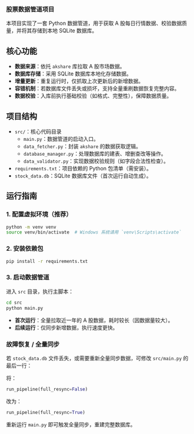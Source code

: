 ### 股票数据管道项目  

本项目实现了一套 Python 数据管道，用于获取 A 股每日行情数据、校验数据质量，并将其存储到本地 SQLite 数据库。  


## 核心功能  
- **数据来源**：依托 `akshare` 库拉取 A 股市场数据。  
- **数据库存储**：采用 SQLite 数据库本地化存储数据。  
- **增量更新**：重复运行时，仅抓取上次更新后的新增数据。  
- **容错机制**：若数据库文件丢失或损坏，支持全量重刷数据恢复完整内容。  
- **数据校验**：入库前执行基础校验（如格式、完整性），保障数据质量。  


## 项目结构  
- `src/`：核心代码目录  
  - `main.py`：数据管道的启动入口。  
  - `data_fetcher.py`：封装 `akshare` 的数据获取逻辑。  
  - `database_manager.py`：处理数据库的建表、增删查改等操作。  
  - `data_validator.py`：实现数据校验规则（如字段合法性检查）。  
- `requirements.txt`：项目依赖的 Python 包清单（需安装）。  
- `stock_data.db`：SQLite 数据库文件（首次运行自动生成）。  


## 运行指南  

### 1. 配置虚拟环境（推荐）  
```bash  
python -m venv venv  
source venv/bin/activate  # Windows 系统请用 `venv\Scripts\activate`  
```  


### 2. 安装依赖包  
```bash  
pip install -r requirements.txt  
```  


### 3. 启动数据管道  
进入 `src` 目录，执行主脚本：  

```bash  
cd src  
python main.py  
```  

- **首次运行**：全量拉取近一年的 A 股数据，耗时较长（因数据量较大）。  
- **后续运行**：仅同步新增数据，执行速度更快。  


### 故障恢复 / 全量同步  
若 `stock_data.db` 文件丢失，或需要重新全量同步数据，可修改 `src/main.py` 的最后一行：  

将：  
```python  
run_pipeline(full_resync=False)  
```  
改为：  
```python  
run_pipeline(full_resync=True)  
```  
重新运行 `main.py` 即可触发全量同步，重建完整数据库。